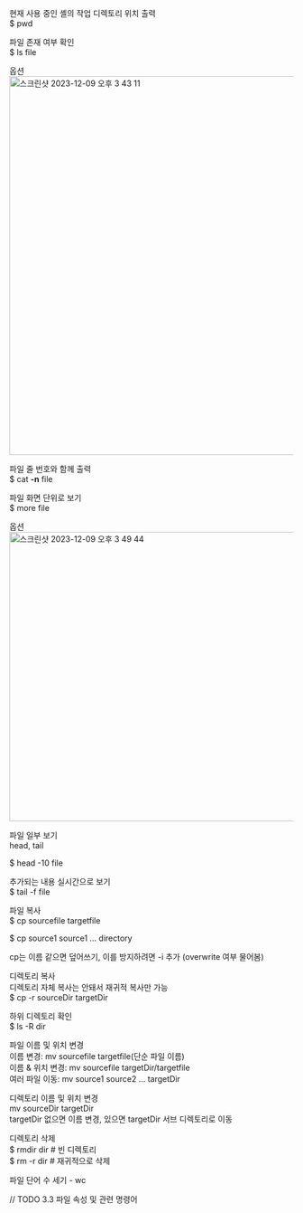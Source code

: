 
현재 사용 중인 셸의 작업 디렉토리 위치 출력 <br>
$ pwd

파일 존재 여부 확인 <br>
$ ls file

옵션 <br>
<img width="670" alt="스크린샷 2023-12-09 오후 3 43 11" src="https://github.com/Suyoung225/Book-Review/assets/87157566/69c992b0-a6a2-4fb9-a122-d87f57ede735">

파일 줄 번호와 함께 출력 <br>
$ cat **-n** file

파일 화면 단위로 보기 <br>
$ more file

옵션 <br>
<img width="512" alt="스크린샷 2023-12-09 오후 3 49 44" src="https://github.com/Suyoung225/Book-Review/assets/87157566/e83d9ebb-1b83-423c-99a7-45afb2b32ba9">

파일 일부 보기 <br>
head, tail

$ head -10 file

추가되는 내용 실시간으로 보기 <br>
$ tail -f file

파일 복사 <br>
$ cp sourcefile targetfile

$ cp source1 source1 ... directory

cp는 이름 같으면 덮어쓰기, 이를 방지하려면 -i 추가 (overwrite 여부 물어봄)

디렉토리 복사 <br>
디렉토리 자체 복사는 안돼서 재귀적 복사만 가능 <br>
$ cp -r sourceDir targetDir

하위 디렉토리 확인  <br>
$ ls -R dir

파일 이름 및 위치 변경 <br>
이름 변경: mv sourcefile targetfile(단순 파일 이름) <br>
이름 & 위치 변경: mv sourcefile targetDir/targetfile <br>
여러 파일 이동: mv source1 source2 ... targetDir

디렉토리 이름 및 위치 변경 <br>
mv sourceDir targetDir <br>
targetDir 없으면 이름 변경, 있으면 targetDir 서브 디렉토리로 이동


디렉토리 삭제 <br>
$ rmdir dir # 빈 디렉토리 <br>
$ rm -r dir # 재귀적으로 삭제 <br>

파일 단어 수 세기 - wc

// TODO 3.3 파일 속성 및 관련 명령어



